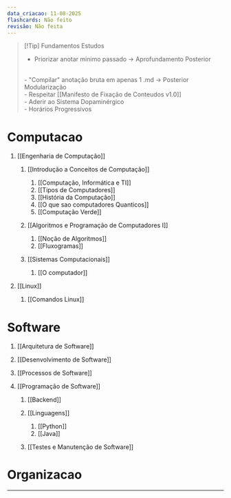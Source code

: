 ```yaml
---
data_criacao: 11-08-2025
flashcards: Não feito
revisão: Não feita
---
```


> [!Tip] Fundamentos Estudos
> - Priorizar anotar minimo passado -> Aprofundamento Posterior
> <br>
> - "Compilar" anotação bruta em apenas 1 .md -> Posterior Modularização
> <br>
> - Respeitar [[Manifesto de Fixação de Conteudos v1.0]]
> <br>
> - Aderir ao Sistema Dopaminérgico
> <br>
> - Horários Progressivos

# Computacao
1. [[Engenharia de Computação]]
	1. [[Introdução a Conceitos de Computação]]
		1. [[Computação, Informática e TI]]
		2. [[Tipos de Computadores]]
		3. [[História da Computação]]
		4. [[O que sao computadores Quanticos]]
		5. [[Computação Verde]]
		
	2. [[Algoritmos e Programação de Computadores I]]
		1. [[Noção de Algoritmos]]
		2. [[Fluxogramas]]
		
	3. [[Sistemas Computacionais]]
		1. [[O computador]]

2. [[Linux]]
	1. [[Comandos Linux]]

# Software
1. [[Arquitetura de Software]]

2. [[Desenvolvimento de Software]]

3. [[Processos de Software]]

4. [[Programação de Software]]
	1. [[Backend]]
	
	2. [[Linguagens]]
		1. [[Python]]
		2. [[Java]]
	
	3. [[Testes e Manutenção de Software]]
	


# Organizacao

---
